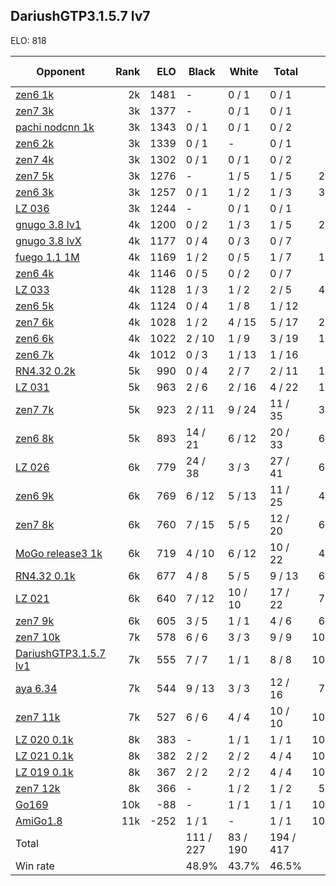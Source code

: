 ## DariushGTP3.1.5.7 lv7 ##

ELO: 818

Opponent | Rank | ELO | Black | White | Total | Win rate
---------|-----:|----:|-------|-------|-------|-------:
[zen6 1k](zen6%201k.md) | 2k | 1481 | - | 0 / 1 | 0 / 1 | 0.0%
[zen7 3k](zen7%203k.md) | 3k | 1377 | - | 0 / 1 | 0 / 1 | 0.0%
[pachi nodcnn 1k](pachi%20nodcnn%201k.md) | 3k | 1343 | 0 / 1 | 0 / 1 | 0 / 2 | 0.0%
[zen6 2k](zen6%202k.md) | 3k | 1339 | 0 / 1 | - | 0 / 1 | 0.0%
[zen7 4k](zen7%204k.md) | 3k | 1302 | 0 / 1 | 0 / 1 | 0 / 2 | 0.0%
[zen7 5k](zen7%205k.md) | 3k | 1276 | - | 1 / 5 | 1 / 5 | 20.0%
[zen6 3k](zen6%203k.md) | 3k | 1257 | 0 / 1 | 1 / 2 | 1 / 3 | 33.3%
[LZ 036](LZ%20036.md) | 3k | 1244 | - | 0 / 1 | 0 / 1 | 0.0%
[gnugo 3.8 lv1](gnugo%203.8%20lv1.md) | 4k | 1200 | 0 / 2 | 1 / 3 | 1 / 5 | 20.0%
[gnugo 3.8 lvX](gnugo%203.8%20lvX.md) | 4k | 1177 | 0 / 4 | 0 / 3 | 0 / 7 | 0.0%
[fuego 1.1 1M](fuego%201.1%201M.md) | 4k | 1169 | 1 / 2 | 0 / 5 | 1 / 7 | 14.3%
[zen6 4k](zen6%204k.md) | 4k | 1146 | 0 / 5 | 0 / 2 | 0 / 7 | 0.0%
[LZ 033](LZ%20033.md) | 4k | 1128 | 1 / 3 | 1 / 2 | 2 / 5 | 40.0%
[zen6 5k](zen6%205k.md) | 4k | 1124 | 0 / 4 | 1 / 8 | 1 / 12 | 8.3%
[zen7 6k](zen7%206k.md) | 4k | 1028 | 1 / 2 | 4 / 15 | 5 / 17 | 29.4%
[zen6 6k](zen6%206k.md) | 4k | 1022 | 2 / 10 | 1 / 9 | 3 / 19 | 15.8%
[zen6 7k](zen6%207k.md) | 4k | 1012 | 0 / 3 | 1 / 13 | 1 / 16 | 6.3%
[RN4.32 0.2k](RN4.32%200.2k.md) | 5k | 990 | 0 / 4 | 2 / 7 | 2 / 11 | 18.2%
[LZ 031](LZ%20031.md) | 5k | 963 | 2 / 6 | 2 / 16 | 4 / 22 | 18.2%
[zen7 7k](zen7%207k.md) | 5k | 923 | 2 / 11 | 9 / 24 | 11 / 35 | 31.4%
[zen6 8k](zen6%208k.md) | 5k | 893 | 14 / 21 | 6 / 12 | 20 / 33 | 60.6%
[LZ 026](LZ%20026.md) | 6k | 779 | 24 / 38 | 3 / 3 | 27 / 41 | 65.9%
[zen6 9k](zen6%209k.md) | 6k | 769 | 6 / 12 | 5 / 13 | 11 / 25 | 44.0%
[zen7 8k](zen7%208k.md) | 6k | 760 | 7 / 15 | 5 / 5 | 12 / 20 | 60.0%
[MoGo release3 1k](MoGo%20release3%201k.md) | 6k | 719 | 4 / 10 | 6 / 12 | 10 / 22 | 45.5%
[RN4.32 0.1k](RN4.32%200.1k.md) | 6k | 677 | 4 / 8 | 5 / 5 | 9 / 13 | 69.2%
[LZ 021](LZ%20021.md) | 6k | 640 | 7 / 12 | 10 / 10 | 17 / 22 | 77.3%
[zen7 9k](zen7%209k.md) | 6k | 605 | 3 / 5 | 1 / 1 | 4 / 6 | 66.7%
[zen7 10k](zen7%2010k.md) | 7k | 578 | 6 / 6 | 3 / 3 | 9 / 9 | 100.0%
[DariushGTP3.1.5.7 lv1](DariushGTP3.1.5.7%20lv1.md) | 7k | 555 | 7 / 7 | 1 / 1 | 8 / 8 | 100.0%
[aya 6.34](aya%206.34.md) | 7k | 544 | 9 / 13 | 3 / 3 | 12 / 16 | 75.0%
[zen7 11k](zen7%2011k.md) | 7k | 527 | 6 / 6 | 4 / 4 | 10 / 10 | 100.0%
[LZ 020 0.1k](LZ%20020%200.1k.md) | 8k | 383 | - | 1 / 1 | 1 / 1 | 100.0%
[LZ 021 0.1k](LZ%20021%200.1k.md) | 8k | 382 | 2 / 2 | 2 / 2 | 4 / 4 | 100.0%
[LZ 019 0.1k](LZ%20019%200.1k.md) | 8k | 367 | 2 / 2 | 2 / 2 | 4 / 4 | 100.0%
[zen7 12k](zen7%2012k.md) | 8k | 366 | - | 1 / 2 | 1 / 2 | 50.0%
[Go169](Go169.md) | 10k | -88 | - | 1 / 1 | 1 / 1 | 100.0%
[AmiGo1.8](AmiGo1.8.md) | 11k | -252 | 1 / 1 | - | 1 / 1 | 100.0%
Total | | | 111 / 227 | 83 / 190 | 194 / 417 | 
Win rate| | | 48.9% | 43.7% | 46.5% | 
